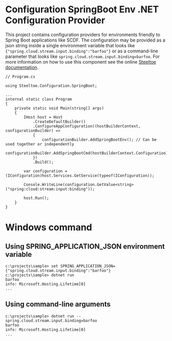 # Configuration SpringBoot Env .NET Configuration Provider

This project contains configuration providers for environments friendly to Spring Boot applications like SCDF. The configuration may be provided as a json string inside a single environment variable that looks like 
`{"spring.cloud.stream.input.binding":"barfoo"}` or as a command-line parameter that looks like `spring.cloud.stream.input.binding=barfoo`.
For more information on how to use this component see the online [Steeltoe documentation](https://steeltoe.io/).

```
// Program.cs

using Steeltoe.Configuration.SpringBoot;

... 
internal static class Program
{
    private static void Main(string[] args)
    {
        IHost host = Host
            .CreateDefaultBuilder()
            .ConfigureAppConfiguration((hostBuilderContext, configurationBuilder) =>
            {
                configurationBuilder.AddSpringBootEnv(); // Can be used together or independently
                configurationBuilder.AddSpringBootCmd(hostBuilderContext.Configuration);
            })
            .Build();

        var configuration = (IConfiguration)host.Services.GetService(typeof(IConfiguration));

        Console.WriteLine(configuration.GetValue<string>("spring:cloud:stream:input:binding"));

        host.Run();
    }
}
```

# Windows command 
## Using SPRING_APPLICATION_JSON environment variable

```
c:\projects\sample> set SPRING_APPLICATION_JSON={"spring.cloud.stream.input.binding":"barfoo"}
c:\projects\sample> dotnet run
barfoo
info: Microsoft.Hosting.Lifetime[0]
...
```

## Using command-line arguments

```
c:\projects\sample> dotnet run -- spring.cloud.stream.input.binding=barfoo
barfoo
info: Microsoft.Hosting.Lifetime[0]
...
```
